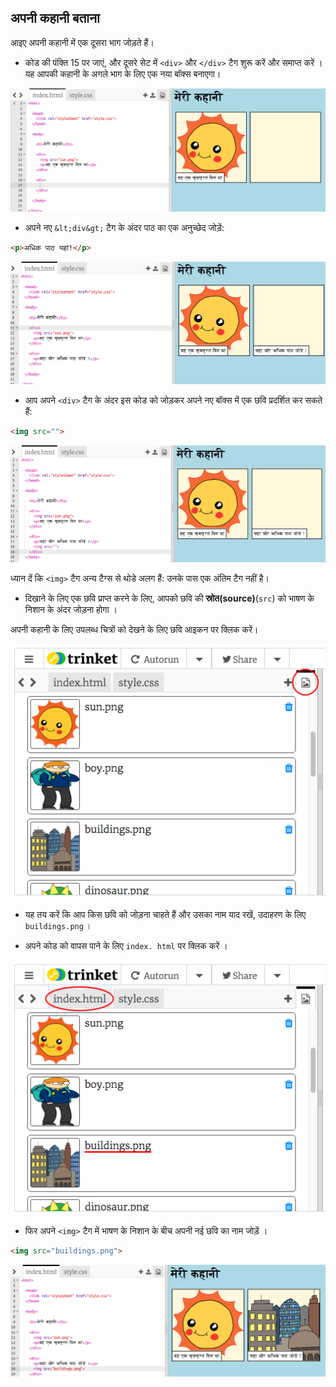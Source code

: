 ## अपनी कहानी बताना

आइए अपनी कहानी में एक दूसरा भाग जोड़ते हैं।

+ कोड की पंक्ति 15 पर जाएं, और दूसरे सेट में `<div>` और `</div>` टैग शुरू करें और समाप्त करें । यह आपकी कहानी के अगले भाग के लिए एक नया बॉक्स बनाएगा।

![screenshot](images/story-div.png)

+ अपने नए `&lt;div&gt;` टैग के अंदर पाठ का एक अनुच्छेद जोड़ें:

```html
<p>अधिक पाठ यहां!</p>
```

![screenshot](images/story-paragraph.png)

+ आप अपने `<div>` टैग के अंदर इस कोड को जोड़कर अपने नए बॉक्स में एक छवि प्रदर्शित कर सकते हैं:

```html
<img src="">
```

![screenshot](images/story-img-tag.png)

ध्यान दें कि `<img>` टैग अन्य टैग्स से थोडे अलग हैं: उनके पास एक अंतिम टैग नहीं है।

+ दिखाने के लिए एक छवि प्राप्त करने के लिए, आपको छवि की **स्रोत(source)**(`src`) को भाषण के निशान के अंदर जोड़ना होगा ।

अपनी कहानी के लिए उपलब्ध चित्रों को देखने के लिए छवि आइकन पर क्लिक करें।

![screenshot](images/story-see-images.png)

+ यह तय करें कि आप किस छवि को जोड़ना चाहते हैं और उसका नाम याद रखें, उदाहरण के लिए `buildings.png` ।

+ अपने कोड को वापस पाने के लिए `index. html` पर क्लिक करें ।

![screenshot](images/story-image-name.png)

+ फिर अपने `<img>` टैग में भाषण के निशान के बीच अपनी नई छवि का नाम जोड़ें ।

```html
<img src="buildings.png">
```

![screenshot](images/story-image-name-add.png)